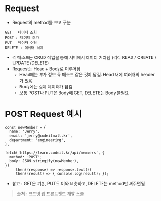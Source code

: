 # Request
* Request의 method를 보고 구분
```
GET : 데이터 조회
POST : 데이터 추가
PUT : 데이터 수정
DELETE : 데이터 삭제
```
* 각 메소드는 CRUD 작업을 통해 서버에서 데이터 처리됨 (각각 READ / CREATE / UPDATE /DELETE)
* Request는 Head + Body로 이루어짐
    * Head에는 부가 정보 즉 메소드 같은 것이 담김. Head 내에 여러개의 header가 있음
    * Body에는 실제 데이터가 담김
    * 보통 POST나 PUT은 Body에 GET, DELETE는 Body 불필요


# POST Request 예시
```
const newMember = {
  name: 'Jerry',
  email: 'jerry@codeitmall.kr',
  department: 'engineering',
};

fetch('https://learn.codeit.kr/api/members', {
  method: 'POST';
  body: JSON.stringify(newMember),
})
    .then((response) => response.text())
    .then((result) => { console.log(result); });
```
* 참고 : GET은 기본, PUT도 이와 비슷하고, DELETE는 method만 써주면됨

> 출처 : 코드잇 웹 프론트엔드 개발 스쿨
